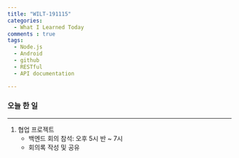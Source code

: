 ```yaml
---
title: "WILT-191115"
categories:
  - What I Learned Today
comments : true
tags:
  - Node.js
  - Android
  - github
  - RESTful
  - API documentation

---
```


### 오늘 한 일
----

1. 협업 프로젝트
    - 백엔드 회의 참석: 오후 5시 반 ~ 7시
    - 회의록 작성 및 공유





